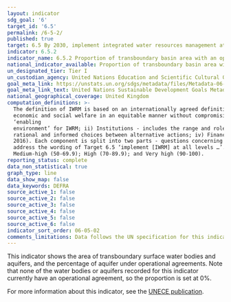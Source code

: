 ```yaml
---
layout: indicator
sdg_goal: '6'
target_id: '6.5'
permalink: /6-5-2/
published: true
target: 6.5 By 2030, implement integrated water resources management at all levels, including through transboundary cooperation as appropriate
indicator: 6.5.2
indicator_name: 6.5.2 Proportion of transboundary basin area with an operational arrangement for water cooperation
national_indicator_available: Proportion of transboundary basin area with an operational arrangement for water cooperation
un_designated_tier: Tier I
un_custodian_agency: United Nations Education and Scientific Cultural Organisation - Institute for Statistics (UNESCO-UIS), United Nations Economic Commission for Europe (UNECE)
goal_meta_link: https://unstats.un.org/sdgs/metadata/files/Metadata-06-05-02.pdf
goal_meta_link_text: United Nations Sustainable Development Goals Metadata (PDF 4.0 MB)
national_geographical_coverage: United Kingdom
computation_definitions: >-
  The definition of IWRM is based on an internationally agreed definition, and is universally applicable. IWRM was officially established in 1992 and is defined as “a process which promotes the coordinated development and management of water, land and related resources in order to maximise
  economic and social welfare in an equitable manner without compromising the sustainability of vital ecosystems” (GWP 2010). The concept of IWRM is measured in 4 main components - i) Enabling environment - this includes the policies, laws, plans and strategies which create the
  ‘enabling
  environment’ for IWRM; ii) Institutions - includes the range and roles of political, social, economic and administrative institutions that help to support the implementation of IWRM; iii) Management Instruments - The tools and activities that enable decision-makers and users to make
  rational and informed choices between alternative actions; iv) Financing - Budgeting and financing made available and used for water resources development and management from various sources. The indicator is based on a national survey structured around these four main components (UNEP
  2016). Each component is split into two parts - questions concerning the ‘National level’ and ‘Other levels’ respectively. ‘Other levels’ includes sub-national (including provinces/states for federated countries), basin level, and the transboundary level as appropriate. These two parts
  address the wording of Target 6.5 ‘implement [IWRM] at all levels …’. To further aid interpretation and comparison, the indicator results can be categorized in a similar way to the survey questions - Degree of implementation = Very low (0-9.9); Low (10-29.9); Medium-low (30-49.9);
  Medium-high (50-69.9); High (70-89.9); and Very high (90-100).
reporting_status: complete
data_non_statistical: true
graph_type: line
data_show_map: false
data_keywords: DEFRA
source_active_1: false
source_active_2: false
source_active_3: false
source_active_4: false
source_active_5: false
source_active_6: false
indicator_sort_order: 06-05-02
comments_limitations: Data follows the UN specification for this indicator. This indicator has been identified in collaboration with topic experts.
---
```

This indicator shows the area of transboundary surface water bodies and aquifers, and the percentage of aquifer under operational agreements. Note that none of the water bodies or aquifers recorded for this indicator currently have an operational agreement, so the proportion is set at 0%.

For more information about this indicator, see the [UNECE publication](https://www.unece.org/fileadmin/DAM/env/water/publications/WAT_57/ECE_MP.WAT_57.pdf).<br><br>